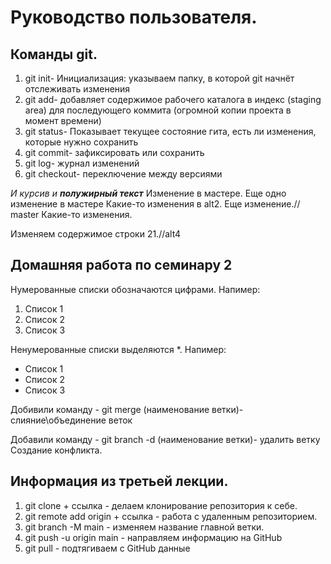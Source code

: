 # Руководство пользователя.
## Команды git. 
1. git init- Инициализация: указываем папку, в которой 
git начнёт отслеживать изменения
2. git add- добавляет содержимое рабочего каталога
в индекс (staging area) для последующего коммита (огромной копии проекта в момент времени)
3. git status- Показывает текущее состояние гита, есть
ли изменения, которые нужно сохранить
4. git commit- зафиксировать или сохранить
5. git log- журнал изменений
6. git checkout- переключение между версиями

*И курсив и __полужирный текст__*
Изменение в мастере.
Еще одно изменение в мастере
Какие-то изменения в alt2.
Еще изменение.// master
Какие-то изменения.


Изменяем содержимое строки 21.//alt4

## Домашняя работа по семинару 2
Нумерованные списки обозначаются цифрами. Напимер:
1. Список 1
2. Список 2
3. Список 3

Ненумерованные списки выделяются *. Напимер:
* Список 1
* Список 2
* Список 3

Добивили команду - git merge (наименование ветки)- слияние\объединение веток

Добавили команду - git branch -d (наименование ветки)- удалить ветку
Создание конфликта.


## Информация из третьей лекции.
1. git clone + ссылка - делаем клонирование репозитория к себе.
2. git remote add origin + ссылка - работа с удаленным репозиторием.
3. git branch -M main - изменяем название главной ветки.
4. git push -u origin main - направляем информацию на GitHub
5. git pull - подтягиваем с GitHub данные